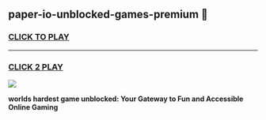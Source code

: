 
## paper-io-unblocked-games-premium 👋
<h3>
<a href="https://premium.freeplayer.one?title=paper-io-unblocked-games-premium&ref=14F">CLICK TO PLAY</a></h3>
<hr>

<h3>
<a href="https://premium.freeplayer.one?title=paper-io-unblocked-games-premium&ref=14F">CLICK 2 PLAY</a>
  
</h3>

<a href="https://premium.freeplayer.one?title=paper-io-unblocked-games-premium&ref=12F/"><img src="https://clearcache.store/games.png"></a>


**worlds hardest game unblocked: Your Gateway to Fun and Accessible Online Gaming**
